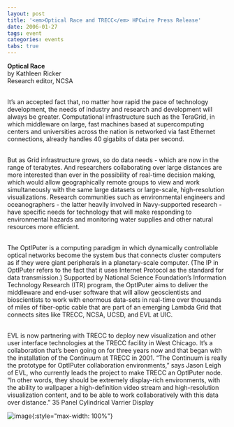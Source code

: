 ```yaml
---
layout: post
title: '<em>Optical Race and TRECC</em> HPCwire Press Release'
date: 2006-01-27
tags: event
categories: events
tabs: true
---
```


<strong>Optical Race</strong><br>
by Kathleen Ricker<br>
Research editor, NCSA<br><br>

It&rsquo;s an accepted fact that, no matter how rapid the pace of technology development, the needs of industry and research and development will always be greater. Computational infrastructure such as the TeraGrid, in which middleware on large, fast machines based at supercomputing centers and universities across the nation is networked via fast Ethernet connections, already handles 40 gigabits of data per second.<br><br>

But as Grid infrastructure grows, so do data needs - which are now in the range of terabytes. And researchers collaborating over large distances are more interested than ever in the possibility of real-time decision making, which would allow geographically remote groups to view and work simultaneously with the same large datasets or large-scale, high-resolution visualizations. Research communities such as environmental engineers and oceanographers - the latter heavily involved in Navy-supported research - have specific needs for technology that will make responding to environmental hazards and monitoring water supplies and other natural resources more efficient.<br><br>

The OptIPuter is a computing paradigm in which dynamically controllable optical networks become the system bus that connects cluster computers as if they were giant peripherals in a planetary-scale computer. (The IP in OptIPuter refers to the fact that it uses Internet Protocol as the standard for data transmission.) Supported by National Science Foundation&rsquo;s Information Technology Research (ITR) program, the OptIPuter aims to deliver the middleware and end-user software that will allow geoscientists and bioscientists to work with enormous data-sets in real-time over thousands of miles of fiber-optic cable that are part of an emerging Lambda Grid that connects sites like TRECC, NCSA, UCSD, and EVL at UIC.<br><br>

EVL is now partnering with TRECC to deploy new visualization and other user interface technologies at the TRECC facility in West Chicago. It&rsquo;s a collaboration that&rsquo;s been going on for three years now and that began with the installation of the Continuum at TRECC in 2001. &ldquo;The Continuum is really the prototype for OptIPuter collaboration environments,&rdquo; says Jason Leigh of EVL, who currently leads the project to make TRECC an OptIPuter node. &ldquo;In other words, they should be extremely display-rich environments, with the ability to wallpaper a high-definition video stream and high-resolution visualization content, and to be able to work collaboratively with this data over distance.&rdquo;
35 Panel Cylindrical Varrier Display

![image](https://www.evl.uic.edu/output/originals/varrier-small.jpg-srcw.jpg){:style="max-width: 100%"}


